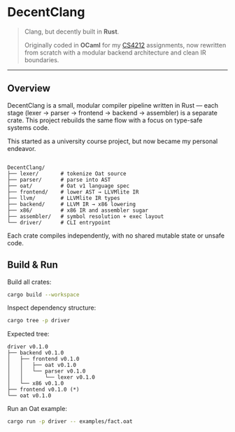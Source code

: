 # DecentClang

> Clang, but decently built in **Rust**.
> 
> Originally coded in **OCaml** for my [CS4212](https://nusmods.com/modules/CS4212/compiler-design) assignments, now rewritten from scratch with a modular backend architecture and clean IR boundaries.

---

## Overview

DecentClang is a small, modular compiler pipeline written in Rust — each stage (lexer → parser → frontend → backend → assembler) is a separate crate. This project rebuilds the same flow with a focus on type-safe systems code.

This started as a university course project, but now became my personal endeavor.

```

DecentClang/
├── lexer/       # tokenize Oat source
├── parser/      # parse into AST
├── oat/         # Oat v1 language spec
├── frontend/    # lower AST → LLVMlite IR
├── llvm/        # LLVMlite IR types
├── backend/     # LLVM IR → x86 lowering
├── x86/         # x86 IR and assembler sugar
├── assembler/   # symbol resolution + exec layout
└── driver/      # CLI entrypoint

````

Each crate compiles independently, with no shared mutable state or unsafe code.  

## Build & Run

Build all crates:
```bash
cargo build --workspace
````

Inspect dependency structure:

```bash
cargo tree -p driver
```

Expected tree:

```
driver v0.1.0
├── backend v0.1.0
│   ├── frontend v0.1.0
│   │   ├── oat v0.1.0
│   │   └── parser v0.1.0
│   │       └── lexer v0.1.0
│   └── x86 v0.1.0
├── frontend v0.1.0 (*)
└── oat v0.1.0
```

Run an Oat example:

```bash
cargo run -p driver -- examples/fact.oat
```
